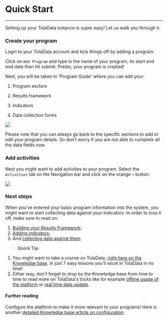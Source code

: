 # Quick Start

---

Setting up your TolaData instance is super easy! Let us walk you through it.

### Create your program

Login to your TolaData account and kick things off by adding a program.

Click on `Add Program` and type in the name of your program, its start and end date then hit submit. Presto, your program is created!

Next, you will be taken to 'Program Guide' where you can add your:

1. Program sectors

2. Results framework

3. Indicators

4. Data collection forms

![](https://lh5.googleusercontent.com/zCVkProukpBUiQR5kgu7jc4bajRu6T1wLunQcXlVPcWdf-hqx5SBjjGrI8oMwjyTawWIaUghBFskvsUOX73hT2VKBDBPNRUOJD4kRG5pCbpjLpnIyuApPWPafMw-7CtPEGV-lFnJ)

Please note that you can always go back to the specific sections to add or edit your program details. So don’t worry if you are not able to complete all the data fields now.

### Add activities 

Next you might want to add activities to your program. Select the `Activities` tab on the Navigation bar and click on the orange `+` button.

![](/assets_en/add_activities.gif)

### Next steps

When you've entered your basic program information into the system, you might want to start collecting data against your indicators. In order to toss it off, make sure to read on:
1. [Building your Results Framework](https://help.toladata.com/en/6-programs/adding-levels.html);
2. [Adding indicators](https://help.toladata.com/en/8-indicators/adding-indicators.html); 
3. And [collecting data against them](https://help.toladata.com/en/8-indicators/linking-evidence-to-collected-data.html).

> **Quick Tip:** 
1. You might want to take a course on TolaData, [right here on the Knowledge base](https://help.toladata.com/en/12-learn-toladata/about-this-course.html). In just 7 easy lessons you'll excel in TolaData in no time!
2. Either way, don't forget to drop by the Knowledge base from time to time to read more on TolaData's tricks like for example [offline usage of the platform](https://help.toladata.com/en/5-navigation/offline-use-of-toladata.html) or [real time data update](https://help.toladata.com/en/11-track/update-data-real-time.html). 

#### Further reading
Configure the platform to make it more relevant to your programs! Here is another [detailed Knowledge base article on configuration](https://help.toladata.com/en/4-manage-users/configuration.html).




